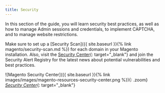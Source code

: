 ```yaml
---
title: Security
---
```


In this section of the guide, you will learn security best practices, as well as how to manage Admin sessions and credentials, to implement CAPTCHA, and to manage website restrictions.

Make sure to set up a [Security Scan]({{ site.baseurl }}{% link magento/security-scan.md %}) for each domain in your Magento installation. Also, visit the [Security Center][1]{: target="_blank"} and join the Security Alert Registry for the latest news about potential vulnerabilities and best practices.

![Magento Security Center]({{ site.baseurl }}{% link images/images/magento-resources-security-center.png %}){: .zoom}
[_Security Center_][1]{: target="_blank"}

[1]: http://magento.com/security
